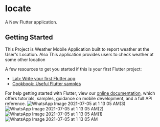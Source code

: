# locate

A New Flutter application.

## Getting Started

This Project is Weather Mobile Application built to report weather at the User's Location. Also This application provides users to check weather at some other location

A few resources to get you started if this is your first Flutter project:

- [Lab: Write your first Flutter app](https://flutter.dev/docs/get-started/codelab)
- [Cookbook: Useful Flutter samples](https://flutter.dev/docs/cookbook)

For help getting started with Flutter, view our 
[online documentation](https://flutter.dev/docs), which offers tutorials,
samples, guidance on mobile development, and a full API reference.
![WhatsApp Image 2021-07-05 at 1 13 05 AM(3)](https://user-images.githubusercontent.com/85195626/124557017-a0b98a80-de56-11eb-85e9-0b048cf2c081.jpeg)
![WhatsApp Image 2021-07-05 at 1 13 05 AM(2)](https://user-images.githubusercontent.com/85195626/124557020-a1eab780-de56-11eb-8984-d9ddca626538.jpeg)
![WhatsApp Image 2021-07-05 at 1 13 05 AM(1)](https://user-images.githubusercontent.com/85195626/124557022-a31be480-de56-11eb-87c9-c356d0b76e22.jpeg)
![WhatsApp Image 2021-07-05 at 1 13 05 AM](https://user-images.githubusercontent.com/85195626/124557025-a31be480-de56-11eb-96e0-30729677e372.jpeg)

